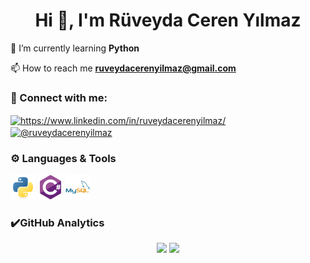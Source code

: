<h1 align="center">Hi 👋, I'm Rüveyda Ceren Yılmaz</h1>

🌱 I’m currently learning **Python** 

📫 How to reach me **ruveydacerenyilmaz@gmail.com**

<h3 align="left"> 💬 Connect with me:</h3>
<p align="left">
<a href="https://linkedin.com/in/ruveydacerenyilmaz/" target="blank"><img align="center" src="https://raw.githubusercontent.com/rahuldkjain/github-profile-readme-generator/master/src/images/icons/Social/linked-in-alt.svg" alt="https://www.linkedin.com/in/ruveydacerenyilmaz/" height="30" width="40" /></a>
<a href="https://medium.com/@ruveydacerenyilmaz" target="blank"><img align="center" src="https://raw.githubusercontent.com/rahuldkjain/github-profile-readme-generator/master/src/images/icons/Social/medium.svg" alt="@ruveydacerenyilmaz" height="30" width="40" /></a>
</p>

<h3 align="left"> ⚙️ Languages & Tools </h3>
  <tr style="height: 18px;">
    <td style="width: 441; height: 18px;">
      <p align="left"> 
        <img src="https://raw.githubusercontent.com/devicons/devicon/master/icons/python/python-original.svg" alt="python" width="40" height="40"/>
        <img src="https://raw.githubusercontent.com/devicons/devicon/master/icons/csharp/csharp-original.svg" alt="csharp" width="40" height="40"/>  
        <img src="https://raw.githubusercontent.com/devicons/devicon/master/icons/mysql/mysql-original-wordmark.svg" alt="mysql" width="40" height="40"/> 
      </p>
      </td>
 <h3 align="left">✔️GitHub Analytics</h3>
<p align="center" >
<img height="150em" align:"center" src="https://github-readme-stats.vercel.app/api?username=ruveydacerenyilmaz&count_private=true&show_icons=true&theme=dracula"/>
    <a href="https://github.com/ruveydacerenyilmaz">
      <img height="150em" align:"center" src="https://github-readme-stats-eight-theta.vercel.app/api/top-langs/?username=ruveydacerenyilmaz&layout=compact&langs_count=8&theme=algolia"/>


